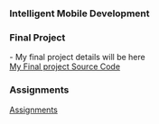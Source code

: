 <h3>Intelligent Mobile Development</h3>
<h3>Final Project</h3>
- My final project details will be here <br>
<a href="https://github.com/jeymo2019/Hello-World/blob/master/Myfinalproject/">My Final project Source Code</a>

<h3>Assignments</h3>
<a href="https://github.com/jeymo2019/Hello-World/blob/master/Assignments.md" > Assignments</a>
